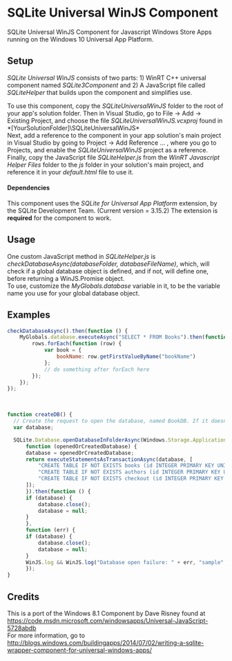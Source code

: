 # SQLite Universal WinJS Component
SQLite Universal WinJS Component for Javascript Windows Store Apps running on the Windows 10 Universal App Platform.

## Setup

_SQLite Universal WinJS_ consists of two parts: 1) WinRT C++ universal component named
_SQLite3Component_ and 2) A JavaScript file called _SQLiteHelper_ that builds
upon the component and simplifies use.

To use this component, copy the _SQLiteUniversalWinJS_ folder to the root of your app's solution folder.
Then in Visual Studio, go to File -> Add -> Existing Project, and choose the file _SQLiteUniversalWinJS.vcxproj_ found in
*[YourSolutionFolder]\SQLiteUniversalWinJS\*
<br>
Next, add a reference to the component in your app solution's main project in Visual Studio by going to Project -> Add Reference ... ,
where you go to Projects, and enable the _SQLiteUniversalWinJS_ project as a reference.
<br>
Finally, copy the JavaScript file _SQLiteHelper.js_ from the _WinRT Javascript Helper Files_ folder to the _js_ folder in your solution's
main project, and reference it in your _default.html_ file to use it.

#### Dependencies
This component uses the *SQLite for Universal App Platform* extension, by the SQLite Development Team.
(Current version = 3.15.2)
The extension is **required** for the component to work.

## Usage

One custom JavaScript method in _SQLiteHelper.js_ is _checkDatabaseAsync(databaseFolder, databaseFileName)_, which, will check
if a global database object is defined, and if not, will define one, before returning a WinJS.Promise object. 
<br>
To use, customize the _MyGlobals.database_ variable in it, to be the variable name you use for your global database object.

## Examples

```javascript
checkDatabaseAsync().then(function () {
    MyGlobals.database.executeAsync("SELECT * FROM Books").then(function (rows) {
        rows.forEach(function (row) {
            var book = {
                bookName: row.getFirstValueByName("bookName")
            };
            // do something after forEach here
        });
    });
});
```
<br>

```javascript
function createDB() {
  // Create the request to open the database, named BookDB. If it doesn't exist, create it.
  var database;

  SQLite.Database.openDatabaseInFolderAsync(Windows.Storage.ApplicationData.current.roamingFolder, "BookDB.sqlite").then(
      function (openedOrCreatedDatabase) {
	  database = openedOrCreatedDatabase;
	  return executeStatementsAsTransactionAsync(database, [
	      "CREATE TABLE IF NOT EXISTS books (id INTEGER PRIMARY KEY UNIQUE, title TEXT, authorid INTEGER);",
	      "CREATE TABLE IF NOT EXISTS authors (id INTEGER PRIMARY KEY UNIQUE, name TEXT);",
	      "CREATE TABLE IF NOT EXISTS checkout (id INTEGER PRIMARY KEY UNIQUE, status INTEGER);"
	  ]);
      }).then(function () {
	  if (database) {
	      database.close();
	      database = null;
	  }
      },
      function (err) {
	  if (database) {
	      database.close();
	      database = null;
	  }
	  WinJS.log && WinJS.log("Database open failure: " + err, "sample", "error");
      });
}
```

## Credits
This is a port of the Windows 8.1 Component by Dave Risney found at https://code.msdn.microsoft.com/windowsapps/Universal-JavaScript-5728abdb
<br>
For more information, go to http://blogs.windows.com/buildingapps/2014/07/02/writing-a-sqlite-wrapper-component-for-universal-windows-apps/

			    
